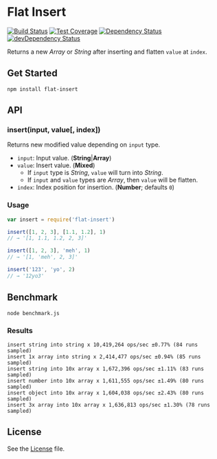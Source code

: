 # Flat Insert
[![Build Status](https://travis-ci.org/grindcode/flat-insert.svg?branch=master)](https://travis-ci.org/grindcode/flat-insert) [![Test Coverage](https://codeclimate.com/github/grindcode/flat-insert/badges/coverage.svg)](https://codeclimate.com/github/grindcode/flat-insert/coverage) [![Dependency Status](https://david-dm.org/grindcode/flat-insert.svg)](https://david-dm.org/grindcode/flat-insert) [![devDependency Status](https://david-dm.org/grindcode/flat-insert/dev-status.svg)](https://david-dm.org/grindcode/flat-insert#info=devDependencies)

Returns a new _Array_ or _String_ after inserting and flatten `value` at `index`.

## Get Started
```shell
npm install flat-insert
```

## API
### insert(input, value[, index])
Returns new modified value depending on `input` type.
* `input`: Input value. (**String**|**Array**)
* `value`: Insert value. (**Mixed**)
  *  If `input` type is _String_, `value` will turn into _String_.
  *  If `input` and `value` types are _Array_, then `value` will be flatten.
* `index`: Index position for insertion. (**Number**; defaults `0`)

### Usage
```javascript
var insert = require('flat-insert')

insert([1, 2, 3], [1.1, 1.2], 1)
// → '[1, 1.1, 1.2, 2, 3]'

insert([1, 2, 3], 'meh', 1)
// → '[1, 'meh', 2, 3]'

insert('123', 'yo', 2)
// → '12yo3'
```

## Benchmark
```shell
node benchmark.js
```
### Results
```shell
insert string into string x 10,419,264 ops/sec ±0.77% (84 runs sampled)
insert 1x array into string x 2,414,477 ops/sec ±0.94% (85 runs sampled)
insert string into 10x array x 1,672,396 ops/sec ±1.11% (83 runs sampled)
insert number into 10x array x 1,611,555 ops/sec ±1.49% (80 runs sampled)
insert object into 10x array x 1,604,038 ops/sec ±2.43% (80 runs sampled)
insert 3x array into 10x array x 1,636,813 ops/sec ±1.30% (78 runs sampled)
```

## License
See the [License](LICENSE) file.

